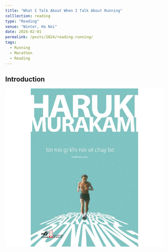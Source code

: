 ```yaml
---
title: "What I Talk About When I Talk About Running"
colllection: reading
type: "Reading"
venue: "Winter, Ha Noi"
date: 2024-02-01
permalink: /posts/2024/reading-running/
tags:
  - Running
  - Marathon
  - Reading
---
```


<head>
    <style type="text/css">
        figure{text-align: center;}
        math{text-align: center;}
    </style>
</head>

## Introduction

<p align="center">
  <img src="/images/reading/toinoigikhinoivechaybo.jpg">
</p>
